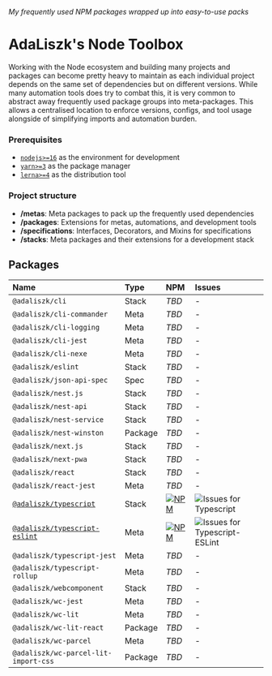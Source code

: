 _My frequently used NPM packages wrapped up into easy-to-use packs_

AdaLiszk's Node Toolbox
=======================
Working with the Node ecosystem and building many projects and packages can become 
pretty heavy to maintain as each individual project depends on the same set of 
dependencies but on different versions. While many automation tools does try to
combat this, it is very common to abstract away frequently used package groups into
meta-packages. This allows a centralised location to enforce versions, configs,
and tool usage alongside of simplifying imports and automation burden.


### Prerequisites
- [`nodejs>=16`](https://nodejs.org/en/download) as the environment for development
- [`yarn>=3`](https://yarnpkg.com/getting-started/install) as the package manager
- [`lerna>=4`](https://www.npmjs.com/package/lerna) as the distribution tool


### Project structure
- **/metas**: Meta packages to pack up the frequently used dependencies
- **/packages**: Extensions for metas, automations, and development tools
- **/specifications**: Interfaces, Decorators, and Mixins for specifications
- **/stacks**: Meta packages and their extensions for a development stack


Packages
--------
| Name | Type | NPM | Issues 
|:---- |:---- |:------ |:------
| `@adaliszk/cli` | Stack | _TBD_ | -
| `@adaliszk/cli-commander` | Meta | _TBD_ | -
| `@adaliszk/cli-logging` | Meta | _TBD_ | -
| `@adaliszk/cli-jest` | Meta | _TBD_ | -
| `@adaliszk/cli-nexe` | Meta | _TBD_ | -
| `@adaliszk/eslint` | Stack | _TBD_ | -
| `@adaliszk/json-api-spec` | Spec | _TBD_ | -
| `@adaliszk/nest.js` | Stack | _TBD_ | -
| `@adaliszk/nest-api` | Stack | _TBD_ | -
| `@adaliszk/nest-service` | Stack | _TBD_ | -
| `@adaliszk/nest-winston` | Package | _TBD_ | -
| `@adaliszk/next.js` | Stack | _TBD_ | -
| `@adaliszk/next-pwa` | Stack | _TBD_ | -
| `@adaliszk/react` | Stack | _TBD_ | -
| `@adaliszk/react-jest` | Meta | _TBD_ | -
| [`@adaliszk/typescript`](stacks/typescript/README.md) | Stack |[![NPM](https://img.shields.io/npm/v/@adaliszk/typescript.svg)](https://www.npmjs.com/package/@adaliszk/typescript) | ![Issues for Typescript](https://img.shields.io/github/issues-search?label=label%3A%20typescript&query=repo%3Aadaliszk%2Fnode-toolbox%20label%3Atypescript)
| [`@adaliszk/typescript-eslint`](metas/typescript-eslint/README.md) | Meta | [![NPM](https://img.shields.io/npm/v/@adaliszk/typescript-eslint.svg)](https://www.npmjs.com/package/@adaliszk/typescript-eslint) | ![Issues for Typescript-ESLint](https://img.shields.io/github/issues-search?label=label%3A%20typescript-eslint&query=repo%3Aadaliszk%2Fnode-toolbox%20label%3Atypescript-eslint)
| `@adaliszk/typescript-jest` | Meta | _TBD_ | -
| `@adaliszk/typescript-rollup` | Meta | _TBD_ | -
| `@adaliszk/webcomponent` | Stack | _TBD_ | -
| `@adaliszk/wc-jest` | Meta | _TBD_ | -
| `@adaliszk/wc-lit` | Meta | _TBD_ | -
| `@adaliszk/wc-lit-react` | Package | _TBD_ | -
| `@adaliszk/wc-parcel` | Meta | _TBD_ | -
| `@adaliszk/wc-parcel-lit-import-css` | Package | _TBD_ | -

